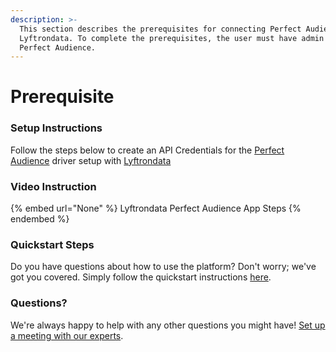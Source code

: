 ```yaml
---
description: >-
  This section describes the prerequisites for connecting Perfect Audience to
  Lyftrondata. To complete the prerequisites, the user must have admin access to
  Perfect Audience.
---
```


# Prerequisite

<mark style="color:blue;"></mark>

### Setup Instructions

Follow the steps below to create an API Credentials for the [Perfect Audience](None) driver setup with [Lyftrondata](https://www.lyftrondata.com)

### Video Instruction

{% embed url="None" %}
Lyftrondata Perfect Audience App Steps
{% endembed %}

### Quickstart Steps

Do you have questions about how to use the platform? Don't worry; we've got you covered. Simply follow the quickstart instructions [here](README.md).

### Questions? <a href="#questions" id="questions"></a>

We're always happy to help with any other questions you might have! [Set up a meeting with our experts](https://www.lyftrondata.com/book-a-meeting/).


